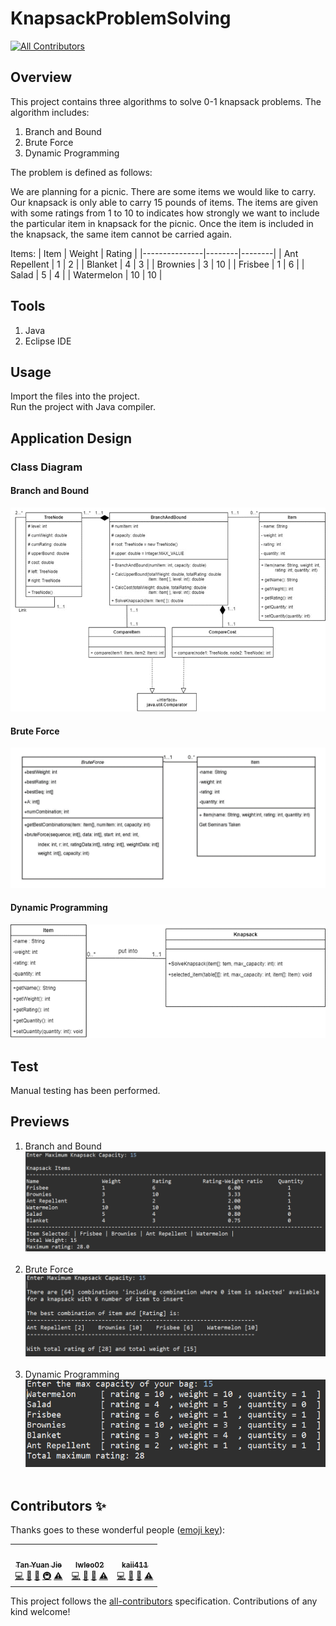 # KnapsackProblemSolving
<!-- ALL-CONTRIBUTORS-BADGE:START - Do not remove or modify this section -->
[![All Contributors](https://img.shields.io/badge/all_contributors-3-orange.svg?style=flat-square)](#contributors-)
<!-- ALL-CONTRIBUTORS-BADGE:END -->

## Overview
This project contains three algorithms to solve 0-1 knapsack problems. The algorithm includes:<br>
1. Branch and Bound
2. Brute Force
3. Dynamic Programming
<p>The problem is defined as follows:</p>
<p>We are planning for a picnic. There are some items we would like to carry. Our knapsack is only able to carry 15 pounds of items. The items are given with some ratings from 1 to 10 to indicates how strongly we want to include the particular item in knapsack for the picnic. Once the item is included in the knapsack, the same item cannot be carried again.</p>

Items:
| Item          | Weight | Rating |
|---------------|--------|--------|
| Ant Repellent | 1      | 2      |
| Blanket       | 4      | 3      |
| Brownies      | 3      | 10     |
| Frisbee       | 1      | 6      |
| Salad         | 5      | 4      |
| Watermelon    | 10     | 10     |

## Tools
1. Java
2. Eclipse IDE

## Usage
Import the files into the project. <br>
Run the project with Java compiler.

## Application Design

### Class Diagram

#### Branch and Bound
<img src="previews/BranchAndBoundCD.png">

#### Brute Force
<img src="previews/BruteForceCD.png">

#### Dynamic Programming
<img src="previews/DynamicProgrammingCD.png">

## Test
Manual testing has been performed.

## Previews
1. Branch and Bound <br> <img src="previews/BranchAndBound.png"><br><br>
2. Brute Force <br> <img src="previews/BruteForce.png"><br><br>
3. Dynamic Programming <br> <img src="previews/DynamicProgramming.png"><br><br>


## Contributors ✨

Thanks goes to these wonderful people ([emoji key](https://allcontributors.org/docs/en/emoji-key)):

<!-- ALL-CONTRIBUTORS-LIST:START - Do not remove or modify this section -->
<!-- prettier-ignore-start -->
<!-- markdownlint-disable -->
<table>
  <tr>
    <td align="center"><a href="https://github.com/yuanjie8629"><img src="https://avatars.githubusercontent.com/u/86699785?v=4?s=100" width="100px;" alt=""/><br /><sub><b>Tan Yuan Jie</b></sub></a><br /><a href="https://github.com/yuanjie8629/KnapSackProblemSolving/commits?author=yuanjie8629" title="Code">💻</a> <a href="https://github.com/yuanjie8629/KnapSackProblemSolving/commits?author=yuanjie8629" title="Documentation">📖</a> <a href="#ideas-yuanjie8629" title="Ideas, Planning, & Feedback">🤔</a> <a href="#infra-yuanjie8629" title="Infrastructure (Hosting, Build-Tools, etc)">🚇</a> <a href="https://github.com/yuanjie8629/KnapSackProblemSolving/commits?author=yuanjie8629" title="Tests">⚠️</a></td>
    <td align="center"><a href="https://github.com/lwleo02"><img src="https://avatars.githubusercontent.com/u/86616877?v=4?s=100" width="100px;" alt=""/><br /><sub><b>lwleo02</b></sub></a><br /><a href="https://github.com/yuanjie8629/KnapSackProblemSolving/commits?author=lwleo02" title="Code">💻</a> <a href="https://github.com/yuanjie8629/KnapSackProblemSolving/commits?author=lwleo02" title="Documentation">📖</a> <a href="#ideas-lwleo02" title="Ideas, Planning, & Feedback">🤔</a> <a href="https://github.com/yuanjie8629/KnapSackProblemSolving/commits?author=lwleo02" title="Tests">⚠️</a></td>
    <td align="center"><a href="https://github.com/Kai411"><img src="https://avatars.githubusercontent.com/u/51218403?v=4?s=100" width="100px;" alt=""/><br /><sub><b>kaii411</b></sub></a><br /><a href="https://github.com/yuanjie8629/KnapSackProblemSolving/commits?author=Kai411" title="Code">💻</a> <a href="https://github.com/yuanjie8629/KnapSackProblemSolving/commits?author=Kai411" title="Documentation">📖</a> <a href="#ideas-Kai411" title="Ideas, Planning, & Feedback">🤔</a> <a href="https://github.com/yuanjie8629/KnapSackProblemSolving/commits?author=Kai411" title="Tests">⚠️</a></td>
  </tr>
</table>

<!-- markdownlint-restore -->
<!-- prettier-ignore-end -->

<!-- ALL-CONTRIBUTORS-LIST:END -->

This project follows the [all-contributors](https://github.com/all-contributors/all-contributors) specification. Contributions of any kind welcome!